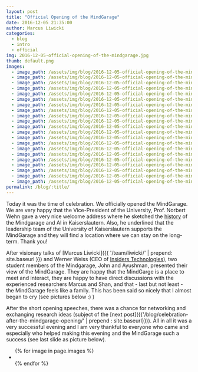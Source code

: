 ```yaml
---
layout: post
title: "Official Opening of the MindGarage"
date: 2016-12-05 21:35:00
author: Marcus Liwicki
categories:
  - blog
  - intro
  - official
img: 2016-12-05-official-opening-of-the-mindgarage.jpg
thumb: default.png
images:
  - image_path: /assets/img/blog/2016-12-05-official-opening-of-the-mindgarage/1.JPG
  - image_path: /assets/img/blog/2016-12-05-official-opening-of-the-mindgarage/2.JPG
  - image_path: /assets/img/blog/2016-12-05-official-opening-of-the-mindgarage/3.JPG
  - image_path: /assets/img/blog/2016-12-05-official-opening-of-the-mindgarage/4.JPG
  - image_path: /assets/img/blog/2016-12-05-official-opening-of-the-mindgarage/5.JPG
  - image_path: /assets/img/blog/2016-12-05-official-opening-of-the-mindgarage/6.JPG
  - image_path: /assets/img/blog/2016-12-05-official-opening-of-the-mindgarage/7.JPG
  - image_path: /assets/img/blog/2016-12-05-official-opening-of-the-mindgarage/8.JPG
  - image_path: /assets/img/blog/2016-12-05-official-opening-of-the-mindgarage/9.JPG
  - image_path: /assets/img/blog/2016-12-05-official-opening-of-the-mindgarage/10.JPG
  - image_path: /assets/img/blog/2016-12-05-official-opening-of-the-mindgarage/11.JPG
  - image_path: /assets/img/blog/2016-12-05-official-opening-of-the-mindgarage/12.JPG
  - image_path: /assets/img/blog/2016-12-05-official-opening-of-the-mindgarage/13.JPG
  - image_path: /assets/img/blog/2016-12-05-official-opening-of-the-mindgarage/14.JPG
  - image_path: /assets/img/blog/2016-12-05-official-opening-of-the-mindgarage/15.JPG
  - image_path: /assets/img/blog/2016-12-05-official-opening-of-the-mindgarage/16.JPG
  - image_path: /assets/img/blog/2016-12-05-official-opening-of-the-mindgarage/17.JPG
  - image_path: /assets/img/blog/2016-12-05-official-opening-of-the-mindgarage/18.JPG
  - image_path: /assets/img/blog/2016-12-05-official-opening-of-the-mindgarage/19.JPG
  - image_path: /assets/img/blog/2016-12-05-official-opening-of-the-mindgarage/20.JPG
  - image_path: /assets/img/blog/2016-12-05-official-opening-of-the-mindgarage/thanks.JPG
permalink: /blog/:title/
---
```


Today it was the time of celebration. We officially opened the MindGarage.
We are very happy that the Vice-President of the University, Prof. Norbert Wehn gave a very nice welcome address where he sketched the [history](/#history) of the Mindgarage and AI in Kaiserslautern. Also, he underlined that the leadership team of the University of Kaiserslautern supports the MindGarage and they will find a location where we can stay on the long-term. Thank you!

After visionary talks of [Marcus Liwicki]({{ '/team/liwicki/' | prepend: site.baseurl }}) and Werner Weiss (CEO of [Insiders Technologies](http://insiders-technologies.de/)), two student members of the Mindgarage, John and Ayushman, presented their view of the MindGarage. They are happy that the MindGarge is a place to meet and interact, they are happy to have direct discussions with the experienced researchers Marcus and Shan, and that - last but not least - the MindGarage feels like a family. This has been said so nicely that I almost began to cry (see pictures below :) )

After the short opening speeches, there was a chance for networking and exchanging research ideas (subject of the [next post]({{'/blog/celebration-after-the-mindgarage-opening/' | prepend : site.baseurl}})). All in all it was a very successful evening and I am very thankful to everyone who came and especially who helped making this evening and the MindGarage such a success (see last slide as picture below).

<ul class="photo-gallery">
  {% for image in page.images %}
    <li>
    	<a href="{{ image.image_path | prepend: site.baseurl }}" target="_blank">
        <img src="{{ image.image_path }}" alt="">
        </a>
    </li>
  {% endfor %}
</ul>
